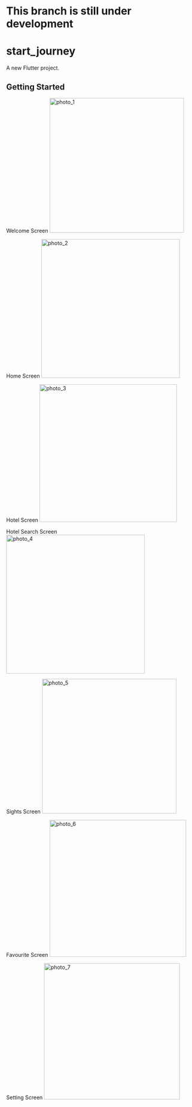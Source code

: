 # This branch is still under development
# start_journey

A new Flutter project.

## Getting Started

Welcome Screen
<img width="359" alt="photo_1 " src="https://github.com/CometMotion/Start_Journey/assets/150983889/7395e167-aac9-4e20-9f8e-bbe387f165c7">

Home Screen
<img width="370" alt="photo_2" src="https://github.com/CometMotion/Start_Journey/assets/150983889/847709cd-2955-4c1f-bfa1-934e3f87920c">

Hotel Screen
<img width="367" alt="photo_3" src="https://github.com/CometMotion/Start_Journey/assets/150983889/a9c5eae9-ba5f-4cb8-90d6-3c2d4151e24e">

Hotel Search Screen
<img width="370" alt="photo_4" src="https://github.com/CometMotion/Start_Journey/assets/150983889/000a29f7-475e-4fd2-b076-45e1c3f6a262">

Sights Screen
<img width="359" alt="photo_5" src="https://github.com/CometMotion/Start_Journey/assets/150983889/41623d2e-a1db-4eb6-acb3-699c9b61eb02">

Favourite Screen
<img width="365" alt="photo_6" src="https://github.com/CometMotion/Start_Journey/assets/150983889/acd29d84-41ff-47b9-b7b5-9eab1bb75e2c">

Setting Screen
<img width="363" alt="photo_7" src="https://github.com/CometMotion/Start_Journey/assets/150983889/16390c16-30ef-4424-ae42-5ec6590479f0">
